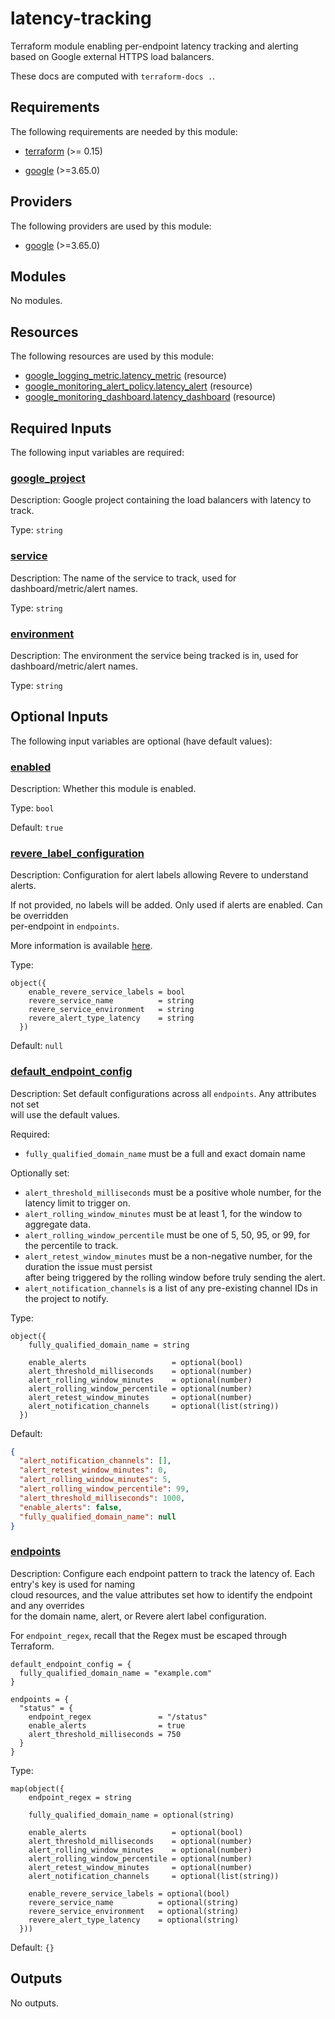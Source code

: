 # latency-tracking

Terraform module enabling per-endpoint latency tracking and alerting based on Google external HTTPS load balancers.

These docs are computed with `terraform-docs .`.

[//]: # (BEGIN_TF_DOCS)
## Requirements

The following requirements are needed by this module:

- <a name="requirement_terraform"></a> [terraform](#requirement\_terraform) (>= 0.15)

- <a name="requirement_google"></a> [google](#requirement\_google) (>=3.65.0)

## Providers

The following providers are used by this module:

- <a name="provider_google"></a> [google](#provider\_google) (>=3.65.0)

## Modules

No modules.

## Resources

The following resources are used by this module:

- [google_logging_metric.latency_metric](https://registry.terraform.io/providers/hashicorp/google/latest/docs/resources/logging_metric) (resource)
- [google_monitoring_alert_policy.latency_alert](https://registry.terraform.io/providers/hashicorp/google/latest/docs/resources/monitoring_alert_policy) (resource)
- [google_monitoring_dashboard.latency_dashboard](https://registry.terraform.io/providers/hashicorp/google/latest/docs/resources/monitoring_dashboard) (resource)

## Required Inputs

The following input variables are required:

### <a name="input_google_project"></a> [google\_project](#input\_google\_project)

Description: Google project containing the load balancers with latency to track.

Type: `string`

### <a name="input_service"></a> [service](#input\_service)

Description: The name of the service to track, used for dashboard/metric/alert names.

Type: `string`

### <a name="input_environment"></a> [environment](#input\_environment)

Description: The environment the service being tracked is in, used for dashboard/metric/alert names.

Type: `string`

## Optional Inputs

The following input variables are optional (have default values):

### <a name="input_enabled"></a> [enabled](#input\_enabled)

Description: Whether this module is enabled.

Type: `bool`

Default: `true`

### <a name="input_revere_label_configuration"></a> [revere\_label\_configuration](#input\_revere\_label\_configuration)

Description: Configuration for alert labels allowing Revere to understand alerts.

If not provided, no labels will be added. Only used if alerts are enabled. Can be overridden  
per-endpoint in `endpoints`.

More information is available
[here](https://github.com/broadinstitute/revere/blob/main/docs/gcp_alert_policy_labels.md).

Type:

```hcl
object({
    enable_revere_service_labels = bool
    revere_service_name          = string
    revere_service_environment   = string
    revere_alert_type_latency    = string
  })
```

Default: `null`

### <a name="input_default_endpoint_config"></a> [default\_endpoint\_config](#input\_default\_endpoint\_config)

Description: Set default configurations across all `endpoints`. Any attributes not set  
will use the default values.

Required:
- `fully_qualified_domain_name` must be a full and exact domain name

Optionally set:
- `alert_threshold_milliseconds` must be a positive whole number, for the latency limit to trigger on.
- `alert_rolling_window_minutes` must be at least 1, for the window to aggregate data.
- `alert_rolling_window_percentile` must be one of 5, 50, 95, or 99, for the percentile to track.
- `alert_retest_window_minutes` must be a non-negative number, for the duration the issue must persist  
after being triggered by the rolling window before truly sending the alert.
- `alert_notification_channels` is a list of any pre-existing channel IDs in the project to notify.

Type:

```hcl
object({
    fully_qualified_domain_name = string

    enable_alerts                   = optional(bool)
    alert_threshold_milliseconds    = optional(number)
    alert_rolling_window_minutes    = optional(number)
    alert_rolling_window_percentile = optional(number)
    alert_retest_window_minutes     = optional(number)
    alert_notification_channels     = optional(list(string))
  })
```

Default:

```json
{
  "alert_notification_channels": [],
  "alert_retest_window_minutes": 0,
  "alert_rolling_window_minutes": 5,
  "alert_rolling_window_percentile": 99,
  "alert_threshold_milliseconds": 1000,
  "enable_alerts": false,
  "fully_qualified_domain_name": null
}
```

### <a name="input_endpoints"></a> [endpoints](#input\_endpoints)

Description: Configure each endpoint pattern to track the latency of. Each entry's key is used for naming  
cloud resources, and the value attributes set how to identify the endpoint and any overrides  
for the domain name, alert, or Revere alert label configuration.

For `endpoint_regex`, recall that the Regex must be escaped through Terraform.

```hcl
default_endpoint_config = {
  fully_qualified_domain_name = "example.com"
}

endpoints = {
  "status" = {
    endpoint_regex               = "/status"
    enable_alerts                = true
    alert_threshold_milliseconds = 750
  }
}
```

Type:

```hcl
map(object({
    endpoint_regex = string

    fully_qualified_domain_name = optional(string)

    enable_alerts                   = optional(bool)
    alert_threshold_milliseconds    = optional(number)
    alert_rolling_window_minutes    = optional(number)
    alert_rolling_window_percentile = optional(number)
    alert_retest_window_minutes     = optional(number)
    alert_notification_channels     = optional(list(string))

    enable_revere_service_labels = optional(bool)
    revere_service_name          = optional(string)
    revere_service_environment   = optional(string)
    revere_alert_type_latency    = optional(string)
  }))
```

Default: `{}`

## Outputs

No outputs.

[//]: # (END_TF_DOCS)